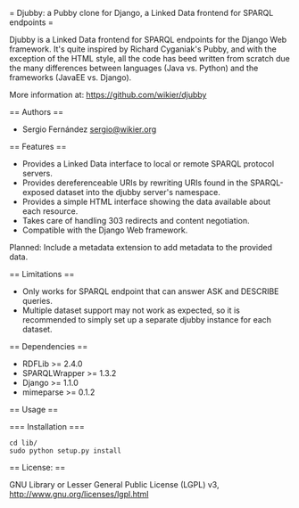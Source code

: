 
= Djubby: a Pubby clone for Django, a Linked Data frontend for SPARQL endpoints =

Djubby is a Linked Data frontend for SPARQL endpoints for the Django Web framework.
It's quite inspired by Richard Cyganiak's Pubby, and with the exception of the HTML
style, all the code has beed written from scratch due the many differences between 
languages (Java vs. Python) and the frameworks (JavaEE vs. Django).

More information at: https://github.com/wikier/djubby

== Authors ==

*  Sergio Fernández <sergio@wikier.org>

== Features ==

* Provides a Linked Data interface to local or remote SPARQL protocol servers.
* Provides dereferenceable URIs by rewriting URIs found in the SPARQL-exposed dataset into the djubby server's namespace.
* Provides a simple HTML interface showing the data available about each resource.
* Takes care of handling 303 redirects and content negotiation.
* Compatible with the Django Web framework.

Planned: Include a metadata extension to add metadata to the provided data.

== Limitations ==

* Only works for SPARQL endpoint that can answer ASK and DESCRIBE queries.
* Multiple dataset support may not work as expected, so it is recommended to simply set up a separate djubby instance for each dataset.


== Dependencies ==

* RDFLib >= 2.4.0
* SPARQLWrapper >= 1.3.2
* Django >= 1.1.0
* mimeparse >= 0.1.2

== Usage ==

=== Installation ===

    cd lib/
    sudo python setup.py install

== License: ==

GNU Library or Lesser General Public License (LGPL) v3, http://www.gnu.org/licenses/lgpl.html
